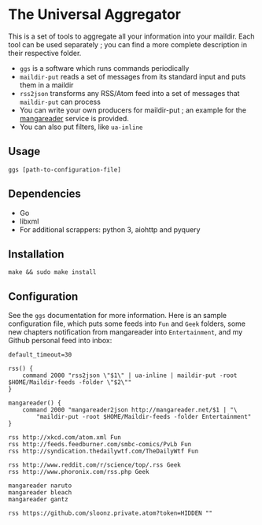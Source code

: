 # The Universal Aggregator

This is a set of tools to aggregate all your information into your
maildir. Each tool can be used separately ; you can find a more complete
description in their respective folder.

* `ggs` is a software which runs commands periodically
* `maildir-put` reads a set of messages from its standard input and puts
them in a maildir
* `rss2json` transforms any RSS/Atom feed into a set of messages that
`maildir-put` can process
* You can write your own producers for maildir-put ; an example for the
[mangareader](http://mangareader.net) service is provided.
* You can also put filters, like `ua-inline`

## Usage

	ggs [path-to-configuration-file]

## Dependencies

* Go
* libxml
* For additional scrappers: python 3, aiohttp and pyquery

## Installation

	make && sudo make install

## Configuration

See the `ggs` documentation for more information. Here is an sample
configuration file, which puts some feeds into `Fun` and `Geek` folders,
some new chapters notification from mangareader into `Entertainment`,
and my Github personal feed into inbox:

	default_timeout=30

	rss() {
		command 2000 "rss2json \"$1\" | ua-inline | maildir-put -root $HOME/Maildir-feeds -folder \"$2\""
	}

	mangareader() {
		command 2000 "mangareader2json http://mangareader.net/$1 | "\
			"maildir-put -root $HOME/Maildir-feeds -folder Entertainment"
	}

	rss http://xkcd.com/atom.xml Fun
	rss http://feeds.feedburner.com/smbc-comics/PvLb Fun
	rss http://syndication.thedailywtf.com/TheDailyWtf Fun

	rss http://www.reddit.com/r/science/top/.rss Geek
	rss http://www.phoronix.com/rss.php Geek
	
	mangareader naruto
	mangareader bleach
	mangareader gantz

	rss https://github.com/sloonz.private.atom?token=HIDDEN ""
